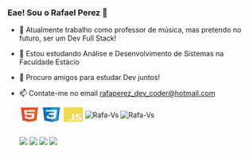 ### Eae! Sou o Rafael Perez 👋
- 🔭 Atualmente trabalho como professor de música, mas pretendo no futuro, ser um Dev Full Stack!
- 🌱 Estou estudando Análise e Desenvolvimento de Sistemas na Faculdade Estácio
- 👯 Procuro amigos para estudar Dev juntos!
- 📫 Contate-me no email rafaperez_dev_coder@hotmail.com

  <img align="center" alt="Rafa-HTML" height="30" width="40" src="https://raw.githubusercontent.com/devicons/devicon/master/icons/html5/html5-original.svg">
  <img align="center" alt="Rafa-CSS" height="30" width="40" src="https://raw.githubusercontent.com/devicons/devicon/master/icons/css3/css3-original.svg">
  <img align="center" alt="Rafa-Js" height="30" width="40" src="https://raw.githubusercontent.com/devicons/devicon/master/icons/javascript/javascript-plain.svg">
  <img align="center" alt="Rafa-Vs" height="30" width="40" img src="https://cdn.jsdelivr.net/gh/devicons/devicon/icons/vscode/vscode-original.svg" />
  <img align="center" alt="Rafa-Vs" height="30" width="40" img src="https://cdn.jsdelivr.net/gh/devicons/devicon/icons/react/react-original.svg" />
          
  </div>
  
  ##
  <div>
     <a href="https://www.instagram.com/rafaeljperez13/" target="_blank"><img src="https://img.shields.io/badge/Instagram-E4405F?style=for-the-badge&logo=instagram&logoColor=white" target="_blank"></a>
    <a href=https://www.facebook.com/rafael.jperez.7/" target="_blank"><img src="https://img.shields.io/badge/Facebook-1877F2?style=for-the-badge&logo=facebook&logoColor=white" target="_blank"></a>
    <a href="https://www.linkedin.com/in/rafael-perez-998308a9/" target"_blank"><img src="https://img.shields.io/badge/LinkedIn-0077B5?style=for-the-badge&logo=linkedin&logoColor=white" target="_blank"></a>
    <a href = "mailto:rafael_cordas@hotmail.com"><img src="https://img.shields.io/badge/-hotmail-%23333?style=for-the-badge&logo=hotmail&logoColor=white" target="_blank"></a>
    </div>
  

